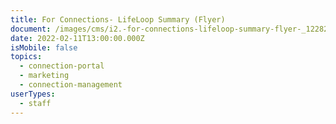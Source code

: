 ```yaml
---
title: For Connections- LifeLoop Summary (Flyer)
document: /images/cms/i2.-for-connections-lifeloop-summary-flyer-_122821.pdf
date: 2022-02-11T13:00:00.000Z
isMobile: false
topics:
  - connection-portal
  - marketing
  - connection-management
userTypes:
  - staff
---
```

